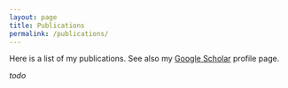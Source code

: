 ```yaml
---
layout: page
title: Publications
permalink: /publications/
---
```


Here is a list of my publications. See also my [Google
Scholar](https://scholar.google.com/citations?user=5VCe4aAAAAAJ)
profile page.

*todo*